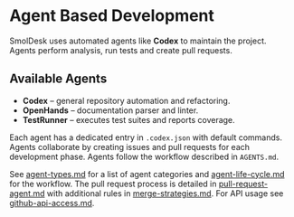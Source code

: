 # Agent Based Development

SmolDesk uses automated agents like **Codex** to maintain the project. Agents perform analysis, run tests and create pull requests.

## Available Agents
- **Codex** – general repository automation and refactoring.
- **OpenHands** – documentation parser and linter.
- **TestRunner** – executes test suites and reports coverage.

Each agent has a dedicated entry in `.codex.json` with default commands.
Agents collaborate by creating issues and pull requests for each development phase.
Agents follow the workflow described in `AGENTS.md`.

See [agent-types.md](./agent-types.md) for a list of agent categories and
[agent-life-cycle.md](./agent-life-cycle.md) for the workflow. The pull request
process is detailed in [pull-request-agent.md](./pull-request-agent.md) with
additional rules in [merge-strategies.md](./merge-strategies.md). For API usage
see [github-api-access.md](./github-api-access.md).

